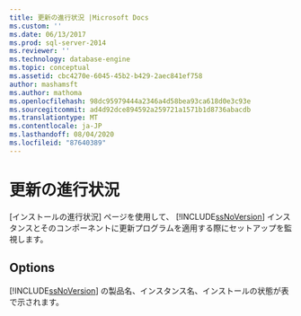 ```yaml
---
title: 更新の進行状況 |Microsoft Docs
ms.custom: ''
ms.date: 06/13/2017
ms.prod: sql-server-2014
ms.reviewer: ''
ms.technology: database-engine
ms.topic: conceptual
ms.assetid: cbc4270e-6045-45b2-b429-2aec841ef758
author: mashamsft
ms.author: mathoma
ms.openlocfilehash: 98dc95979444a2346a4d58bea93ca618d0e3c93e
ms.sourcegitcommit: ad4d92dce894592a259721a1571b1d8736abacdb
ms.translationtype: MT
ms.contentlocale: ja-JP
ms.lasthandoff: 08/04/2020
ms.locfileid: "87640389"
---
```

# <a name="update-progress"></a>更新の進行状況
  [インストールの進行状況] ページを使用して、 [!INCLUDE[ssNoVersion](../../includes/ssnoversion-md.md)] インスタンスとそのコンポーネントに更新プログラムを適用する際にセットアップを監視します。  
  
## <a name="options"></a>Options  
 [!INCLUDE[ssNoVersion](../../includes/ssnoversion-md.md)] の製品名、インスタンス名、インストールの状態が表で示されます。  
  
  
